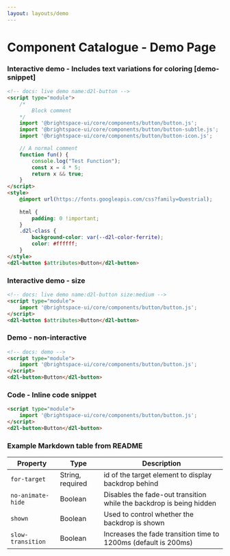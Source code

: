 ```yaml
---
layout: layouts/demo
---
```


# Component Catalogue - Demo Page

### Interactive demo - Includes text variations for coloring [demo-snippet]

```html
<!-- docs: live demo name:d2l-button -->
<script type="module">
	/*
		Block comment
	*/
	import '@brightspace-ui/core/components/button/button.js';
	import '@brightspace-ui/core/components/button/button-subtle.js';
	import '@brightspace-ui/core/components/button/button-icon.js';

	// A normal comment 
	function fun() {
		console.log("Test Function");
		const x = 4 * 5;
		return x && true;
	}
</script>
<style>
	@import url(https://fonts.googleapis.com/css?family=Questrial);
	
	html {
		padding: 0 !important;
	}
	.d2l-class {
		background-color: var(--d2l-color-ferrite);
		color: #ffffff;
	}
</style>
<d2l-button $attributes>Button</d2l-button>
```
### Interactive demo - size

```html
<!-- docs: live demo name:d2l-button size:medium -->
<script type="module">
	import '@brightspace-ui/core/components/button/button.js';
</script>
<d2l-button $attributes>Button</d2l-button>
```

### Demo - non-interactive

```html
<!-- docs: demo -->
<script type="module">
	import '@brightspace-ui/core/components/button/button.js';
</script>
<d2l-button>Button</d2l-button>
```

### Code - Inline code snippet

```html
<script type="module">
	import '@brightspace-ui/core/components/button/button.js';
</script>
<d2l-button>Button</d2l-button>
```

### Example Markdown table from README

| Property | Type | Description |
|---|---|---|
| `for-target` | String, required | id of the target element to display backdrop behind |
| `no-animate-hide` | Boolean | Disables the fade-out transition while the backdrop is being hidden |
| `shown` | Boolean | Used to control whether the backdrop is shown |
| `slow-transition` | Boolean | Increases the fade transition time to 1200ms (default is 200ms) |
